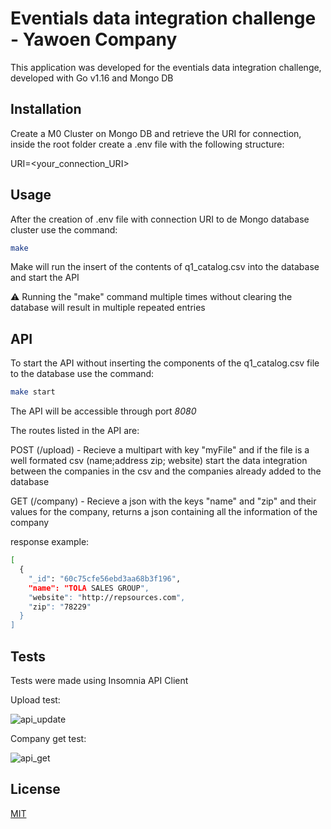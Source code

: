 # Eventials data integration challenge - Yawoen Company 

This application was developed for the eventials data integration challenge, developed with Go v1.16 and Mongo DB

## Installation

Create a M0 Cluster on Mongo DB and retrieve the URI for connection, inside the root folder create a .env file with the following structure:

URI=<your_connection_URI>

## Usage

After the creation of .env file with connection URI to de Mongo database cluster use the command:

```Bash
make
```
Make will run the insert of the contents of q1_catalog.csv into the database and start the API

⚠️ Running the "make" command multiple times without clearing the database will result in multiple repeated entries

## API

To start the API without inserting the components of the q1_catalog.csv file to the database use the command:

```Bash
make start
```

The API will be accessible through port *8080*

The routes listed in the API are:

POST (/upload) - Recieve a multipart with key "myFile" and if the file is a well formated csv (name;address zip; website) start the data integration
between the companies in the csv and the companies already added to the database

GET (/company) - Recieve a json with the keys "name" and "zip" and their values for the company, returns a json containing all the information of the company 

response example:
```Bash
[
  {
    "_id": "60c75cfe56ebd3aa68b3f196",
    "name": "TOLA SALES GROUP",
    "website": "http://repsources.com",
    "zip": "78229"
  }
]
```

## Tests

Tests were made using Insomnia API Client

Upload test:

![api_update](https://user-images.githubusercontent.com/39135867/121963895-1becbc80-cd41-11eb-888b-6c0c64c9a5b1.png)

Company get test:

![api_get](https://user-images.githubusercontent.com/39135867/121963890-1abb8f80-cd41-11eb-8e58-52baf1970238.png)


## License
[MIT](https://choosealicense.com/licenses/mit/)

